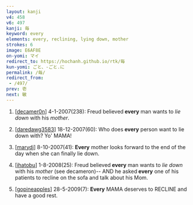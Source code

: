 ```yaml
---
layout: kanji
v4: 458
v6: 497
kanji: 毎
keyword: every
elements: every, reclining, lying down, mother
strokes: 6
image: E6AF8E
on-yomi: マイ
redirect_to: https://hochanh.github.io/rtk/毎
kun-yomi: ごと、-ごと.に
permalink: /毎/
redirect_from:
 - /497/
prev: 壱
next: 敏
---
```


1) [<a href="http://kanji.koohii.com/profile/decamer0n">decamer0n</a>] 4-1-2007(238): Freud believed<strong> every</strong> man wants to <em>lie down</em> with his <em>mother</em>.

2) [<a href="http://kanji.koohii.com/profile/daredawg3583">daredawg3583</a>] 18-12-2007(60): Who does<strong> every</strong> person want to lie down with? Yo&#039; MAMA!

3) [<a href="http://kanji.koohii.com/profile/marydj">marydj</a>] 8-10-2007(41): <strong>Every</strong> mother looks forward to the end of the day when she can finally lie down.

4) [<a href="http://kanji.koohii.com/profile/ihatobu">ihatobu</a>] 1-8-2008(25): Freud believed<strong> every</strong> man wants to <em>lie down</em> with his <em>mother</em> (see decameron)-- AND he asked<strong> every</strong> one of his patients to recline on the sofa and talk about his Mom.

5) [<a href="http://kanji.koohii.com/profile/gopineapples">gopineapples</a>] 28-5-2009(7): <strong>Every</strong> MAMA deserves to RECLINE and have a good rest.

